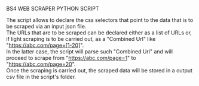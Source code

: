 BS4 WEB SCRAPER PYTHON SCRIPT  

The script allows to declare the css selectors that point to the data that is to be scraped via an input json file.  
The URLs that are to be scraped can be declared either as a list of URLs or, if light scraping is to be carried out, as a "Combined Url" like "https://abc.com/page=[1-20]".  
In the latter case, the script will parse such "Combined Url" and will proceed to scrape from "https://abc.com/page=1" to "https://abc.com/page=20".  
Once the scraping is carried out, the scraped data will be stored in a output csv file in the script's folder.  
